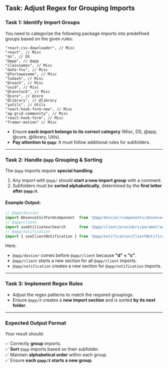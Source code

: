 ## Task: Adjust Regex for Grouping Imports

### **Task 1: Identify Import Groups**
You need to categorize the following package imports into predefined groups based on the given rules:

```
"react-csv-downloader", // Misc
"react", // Misc
"ds", // DS
"@app", // @app
"classnames", // Misc
"date-fns", // Misc
"@fortawesome", // Misc
"lodash", // Misc
"@reach", // Misc
"uuid", // Misc
"@tanstack", // Misc
"@core", // @core
"@library", // @library
"yutils", // Utils
"react-hook-form-new", // Misc
"ag-grid-community", // Misc
"react-hook-form", // Misc
"framer-motion" // Misc
```

- Ensure **each import belongs to its correct category** (Misc, DS, @app, @core, @library, Utils).
- **Pay attention to `@app`**: It must follow additional rules for subfolders.

---

### **Task 2: Handle `@app` Grouping & Sorting**
The `@app` imports require **special handling**:
1. Any import with `@app/` should **start a new import group** with a comment.
2. Subfolders must be **sorted alphabetically**, determined by the **first letter after `@app/X`**.

#### **Example Output:**
```ts
// @app/dossier
import AbsenceInitFormComponent  from '@app/dossier/components/absences/init/AbsenceInitFormComponent';
// @app/client
import useUtilisateurSearch      from '@app/client/providers/parametrage/utilisateurs/UtilisateurSearchProvider';
// @app/notification
import { useClientNotification } from '@app/notification/ClientNotificationProvider';
```

Here:
- `@app/dossier` comes before `@app/client` because **"d" < "c"**.
- `@app/client` starts a new section for all `@app/client` imports.
- `@app/notification` creates a new section for `@app/notification` imports.

---

### **Task 3: Implement Regex Rules**
- Adjust the regex patterns to match the required groupings.
- Ensure `@app/X` creates a **new import section** and is sorted **by its next folder**.

---

### **Expected Output Format**
Your result should:

✅ Correctly **group** imports.  
✅ **Sort** `@app` imports based on their subfolder.  
✅ Maintain **alphabetical order** within each group.  
✅ Ensure **each `@app/X` starts a new group**.  
